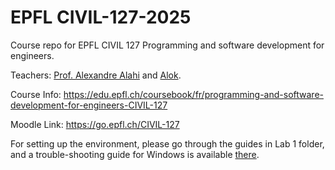# EPFL CIVIL-127-2025

Course repo for EPFL CIVIL 127 Programming and software development for engineers.

Teachers: [Prof. Alexandre Alahi](https://people.epfl.ch/alexandre.alahi) and [Alok](https://people.epfl.ch/alok.menghrajani).

Course Info: https://edu.epfl.ch/coursebook/fr/programming-and-software-development-for-engineers-CIVIL-127

Moodle Link: https://go.epfl.ch/CIVIL-127

For setting up the environment, please go through the guides in Lab 1 folder, and a trouble-shooting guide for Windows is available [there](./Lab_1_Setup_and_Basics/Windows%20setup%20troubleshooting.md).